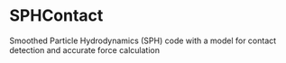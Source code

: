 # SPHContact
Smoothed Particle Hydrodynamics (SPH) code with a model for contact detection and accurate force calculation
